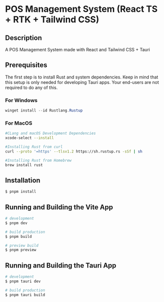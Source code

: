 # POS Management System (React TS + RTK + Tailwind CSS)

## Description

A POS Management System made with React and Tailwind CSS + Tauri

## Prerequisites

The first step is to install Rust and system dependencies. Keep in mind that this setup is only needed for developing Tauri apps. Your end-users are not required to do any of this.

### For Windows

```powershell
winget install --id Rustlang.Rustup
```

### For MacOS

```bash
#CLang and macOS Development Dependencies
xcode-select --install
```

```bash
#Installing Rust from curl
curl --proto '=https' --tlsv1.2 https://sh.rustup.rs -sSf | sh
```

```bash
#Installing Rust from Homebrew
brew install rust
```

## Installation

```bash
$ pnpm install
```

## Running and Building the Vite App

```bash
# development
$ pnpm dev

# build production
$ pnpm build

# preview build
$ pnpm preview
```

## Running and Building the Tauri App

```bash
# development
$ pnpm tauri dev

# build production
$ pnpm tauri build
```

